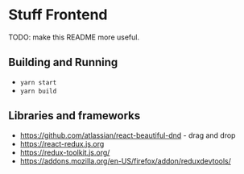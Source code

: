 # Stuff Frontend

TODO: make this README more useful.

## Building and Running

- `yarn start`
- `yarn build`

## Libraries and frameworks

- https://github.com/atlassian/react-beautiful-dnd - drag and drop
- https://react-redux.js.org
- https://redux-toolkit.js.org/
- https://addons.mozilla.org/en-US/firefox/addon/reduxdevtools/
